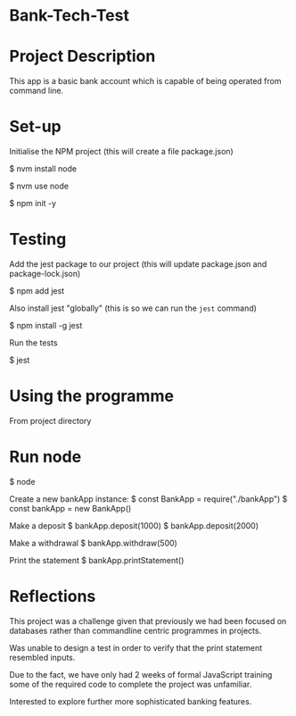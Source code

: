 # Bank-Tech-Test


# Project Description

This app is a basic bank account which is capable of being operated from command line. 

# Set-up

Initialise the NPM project (this will create a file package.json)

$ nvm install node

$ nvm use node

$ npm init -y

# Testing

Add the jest package to our project
(this will update package.json and package-lock.json)

$ npm add jest

Also install jest "globally"
(this is so we can run the `jest` command)

$ npm install -g jest

Run the tests

$ jest

# Using the programme
From project directory

# Run node
$ node

Create a new bankApp instance:
$ const BankApp = require("./bankApp")
$ const bankApp = new BankApp()

Make a deposit
$ bankApp.deposit(1000) 
$ bankApp.deposit(2000) 

Make a withdrawal
$ bankApp.withdraw(500) 

Print the statement
$ bankApp.printStatement()

# Reflections

This project was a challenge given that previously we had been focused on databases rather than commandline centric programmes in projects.

Was unable to design a test in order to verify that the print statement resembled inputs.

Due to the fact, we have only had 2 weeks of formal JavaScript training some of the required code to complete the project was unfamiliar. 

Interested to explore further more sophisticated banking features. 




